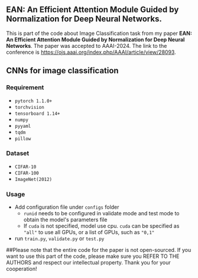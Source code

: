 ## **EAN: An Efficient Attention Module Guided by Normalization for Deep Neural Networks**.

This is part of the code about Image Classification task from my paper **EAN: An Efficient Attention Module Guided by Normalization for Deep Neural Networks**. The paper was accepted to AAAI-2024. The link to the conference is https://ojs.aaai.org/index.php/AAAI/article/view/28093.

## CNNs for image classification
### Requirement
- `pytorch 1.1.0+`
- `torchvision`
- `tensorboard 1.14+`
- `numpy`
- `pyyaml`
- `tqdm`
- `pillow`

### Dataset
- `CIFAR-10`
- `CIFAR-100`
- `ImageNet(2012)`

### Usage
- Add configuration file under `configs` folder
  - `runid` needs to be configured in validate mode and test mode to obtain the model's parameters file
  - If `cuda` is not specified, model use cpu. `cuda` can be specified as `"all"` to use all GPUs, or a list of GPUs, such as `"0,1"`
- run `train.py`, `validate.py` or `test.py`

##Please note that the entire code for the paper is not open-sourced. If you want to use this part of the code, please make sure you REFER TO THE AUTHORS and respect our intellectual property. Thank you for your cooperation!

